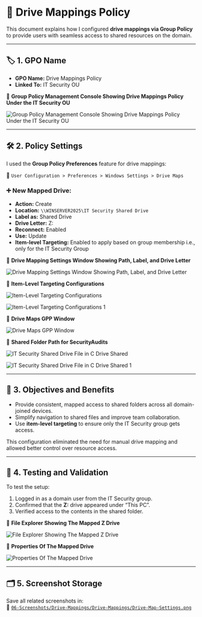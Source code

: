# 🔗 Drive Mappings Policy

This document explains how I configured **drive mappings via Group Policy** to provide users with seamless access to shared resources on the domain.

---

## 🏷️ 1. GPO Name

- **GPO Name:** Drive Mappings Policy  
- **Linked To:** IT Security OU

📸 **Group Policy Management Console Showing Drive Mappings Policy Under the IT Security OU**

![Group Policy Management Console Showing Drive Mappings Policy Under the IT Security OU](https://github.com/user-attachments/assets/2a711d83-a70b-4fe9-be23-000953b22462)

---

## 🛠️ 2. Policy Settings

I used the **Group Policy Preferences** feature for drive mappings:

  📂 `User Configuration > Preferences > Windows Settings > Drive Maps`

### ➕ New Mapped Drive:

- **Action:** Create  
- **Location:** `\\WINSERVER2025\IT Security Shared Drive`  
- **Label as:** Shared Drive  
- **Drive Letter:** Z:  
- **Reconnect:** Enabled  
- **Use:** Update  
- **Item-level Targeting:** Enabled to apply based on group membership i.e., only for the IT Security Group

📸 **Drive Mapping Settings Window Showing Path, Label, and Drive Letter**

![Drive Mapping Settings Window Showing Path, Label, and Drive Letter](https://github.com/user-attachments/assets/2ba0dbb1-f312-48ad-b758-e563e098a379)

📸 **Item-Level Targeting Configurations**

![Item-Level Targeting Configurations](https://github.com/user-attachments/assets/1417ac25-1473-457d-a513-77bd1609d38c)

![Item-Level Targeting Configurations 1](https://github.com/user-attachments/assets/6bf0f374-cf60-4642-b5be-038a61031c99)

📸 **Drive Maps GPP Window**

![Drive Maps GPP Window](https://github.com/user-attachments/assets/ea7319d7-927b-4d73-99ca-a2ec3e4e8536)

📸 **Shared Folder Path for SecurityAudits**

![IT Security Shared Drive File in C Drive Shared](https://github.com/user-attachments/assets/c5f09569-54da-4c18-a1c8-e238817b15b8)

![IT Security Shared Drive File in C Drive Shared 1](https://github.com/user-attachments/assets/9220c5bb-4e47-491f-b43f-c74abfb62741)

---

## 🎯 3. Objectives and Benefits

- Provide consistent, mapped access to shared folders across all domain-joined devices.
- Simplify navigation to shared files and improve team collaboration.
- Use **item-level targeting** to ensure only the IT Security group gets access.

This configuration eliminated the need for manual drive mapping and allowed better control over resource access.

---

## 🧪 4. Testing and Validation

To test the setup:
1. Logged in as a domain user from the IT Security group.
2. Confirmed that the **Z:** drive appeared under “This PC”.
3. Verified access to the contents in the shared folder.

📸 **File Explorer Showing The Mapped Z Drive**

![File Explorer Showing The Mapped Z Drive](https://github.com/user-attachments/assets/88148a57-202d-4a9a-9ca7-15d1384fa82c)

📸 **Properties Of The Mapped Drive**

![Properties Of The Mapped Drive](https://github.com/user-attachments/assets/e9b2ae01-ee44-4bb7-a857-9fbda14e30ac)

---

## 🗂️ 5. Screenshot Storage

Save all related screenshots in:  
📂 [`06-Screenshots/Drive-Mappings/Drive-Mappings/Drive-Map-Settings.png`](https://github.com/Hugh-Kumbi/Hugh-Kumbi-Active-Directory-Lab/blob/main/06-Screenshots/XII.%20Drive-Mappings/I.%20Drive-Map-Settings.md)
